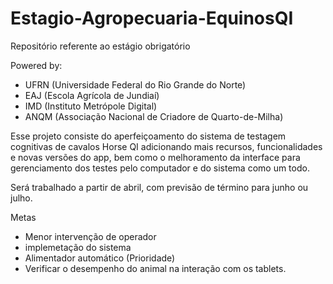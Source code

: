 # Estagio-Agropecuaria-EquinosQI
Repositório referente ao estágio obrigatório

Powered by:
 - UFRN (Universidade Federal do Rio Grande do Norte)
 - EAJ (Escola Agrícola de Jundiaí)
 - IMD (Instituto Metrópole Digital)
 - ANQM (Associação Nacional de Criadore de Quarto-de-Milha)

 Esse projeto consiste do aperfeiçoamento do sistema de testagem cognitivas de cavalos Horse QI adicionando mais recursos, funcionalidades e novas versões do app, bem como o melhoramento da interface para gerenciamento dos testes pelo computador e do sistema como um todo.

 Será trabalhado a partir de abril, com previsão de término para junho ou julho.


Metas
- Menor intervenção de operador
- implemetação do sistema
- Alimentador automático (Prioridade)
- Verificar o desempenho do animal na interação com os tablets.